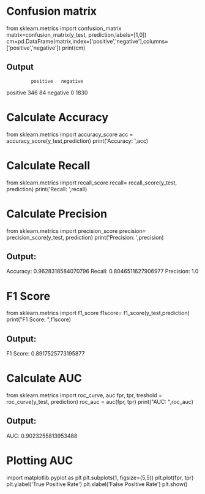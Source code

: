 # Confusion matrix

from sklearn.metrics import confusion_matrix
matrix=confusion_matrix(y_test, prediction,labels=[1,0])
cm=pd.DataFrame(matrix,index=['positive','negative'],columns=['positive','negative'])
print(cm)

## Output

             positive   negative
positive       346        84
negative         0      1830


# Calculate Accuracy
from sklearn.metrics import accuracy_score
acc = accuracy_score(y_test,prediction)
print('Accuracy: ',acc)

# Calculate Recall
from sklearn.metrics import recall_score
recall= recall_score(y_test, prediction)
print('Recall: ',recall)

# Calculate Precision
from sklearn.metrics import precision_score
precision= precision_score(y_test, prediction)
print('Precision: ',precision)

## Output:
Accuracy:  0.9628318584070796
Recall:  0.8046511627906977
Precision:  1.0

# F1 Score
from sklearn.metrics import f1_score
f1score= f1_score(y_test,prediction)
print("F1 Score: ",f1score)

## Output:
F1 Score:  0.8917525773195877

# Calculate AUC 
from sklearn.metrics import roc_curve, auc
fpr, tpr, treshold = roc_curve(y_test, prediction)
roc_auc = auc(fpr, tpr)
print("AUC: ",roc_auc)

## Output:
AUC:  0.9023255813953488

# Plotting AUC
import matplotlib.pyplot as plt
plt.subplots(1, figsize=(5,5))
plt.plot(fpr, tpr)
plt.ylabel('True Positive Rate')
plt.xlabel('False Positive Rate')
plt.show()

